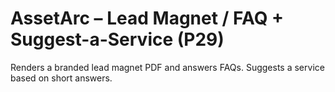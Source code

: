 # AssetArc – Lead Magnet / FAQ + Suggest-a-Service (P29)
Renders a branded lead magnet PDF and answers FAQs. Suggests a service based on short answers.
